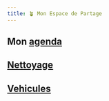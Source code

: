 ```yaml
---
title: 🪴 Mon Espace de Partage
---
```


## Mon [agenda](notes/agenda.md)
## [Nettoyage](notes/nettoyage/nettoyage.md)
## [Vehicules](notes/engins%20de%20transport/tableauequipementvehicules.md)
